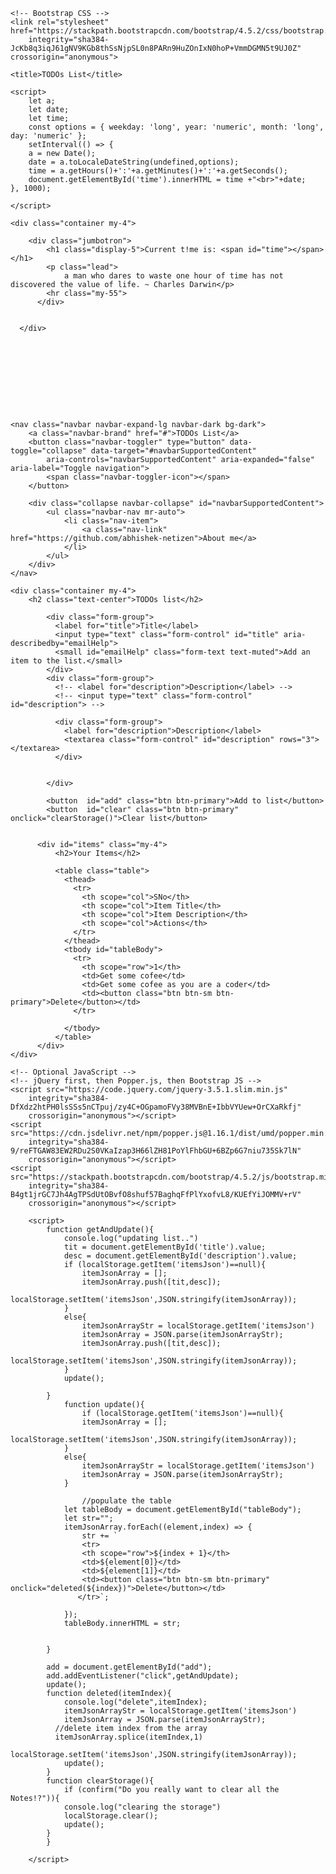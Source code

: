 <!doctype html>
<html lang="en">

<head>
    <!-- Required meta tags -->
    <meta charset="utf-8">
    <meta name="viewport" content="width=device-width, initial-scale=1, shrink-to-fit=no">

    <!-- Bootstrap CSS -->
    <link rel="stylesheet" href="https://stackpath.bootstrapcdn.com/bootstrap/4.5.2/css/bootstrap.min.css"
        integrity="sha384-JcKb8q3iqJ61gNV9KGb8thSsNjpSL0n8PARn9HuZOnIxN0hoP+VmmDGMN5t9UJ0Z" crossorigin="anonymous">

    <title>TODOs List</title>

    <script>
        let a;
        let date;
        let time;
        const options = { weekday: 'long', year: 'numeric', month: 'long', day: 'numeric' };
        setInterval(() => {
        a = new Date();
        date = a.toLocaleDateString(undefined,options);
        time = a.getHours()+':'+a.getMinutes()+':'+a.getSeconds();
        document.getElementById('time').innerHTML = time +"<br>"+date;
    }, 1000);

    </script>


</head>

<body>

    <div class="container my-4">

        <div class="jumbotron">
            <h1 class="display-5">Current t!me is: <span id="time"></span></h1>
            <p class="lead">
                a man who dares to waste one hour of time has not discovered the value of life. ~ Charles Darwin</p>
            <hr class="my-55">
          </div>


      </div>










    <nav class="navbar navbar-expand-lg navbar-dark bg-dark">
        <a class="navbar-brand" href="#">TODOs List</a>
        <button class="navbar-toggler" type="button" data-toggle="collapse" data-target="#navbarSupportedContent"
            aria-controls="navbarSupportedContent" aria-expanded="false" aria-label="Toggle navigation">
            <span class="navbar-toggler-icon"></span>
        </button>

        <div class="collapse navbar-collapse" id="navbarSupportedContent">
            <ul class="navbar-nav mr-auto">
                <li class="nav-item">
                    <a class="nav-link"  href="https://github.com/abhishek-netizen">About me</a>
                </li>
            </ul>
        </div>
    </nav>

    <div class="container my-4">
        <h2 class="text-center">TODOs list</h2>

            <div class="form-group">
              <label for="title">Title</label>
              <input type="text" class="form-control" id="title" aria-describedby="emailHelp">
              <small id="emailHelp" class="form-text text-muted">Add an item to the list.</small>
            </div>
            <div class="form-group">
              <!-- <label for="description">Description</label> -->
              <!-- <input type="text" class="form-control" id="description"> -->

              <div class="form-group">
                <label for="description">Description</label>
                <textarea class="form-control" id="description" rows="3"></textarea>
              </div>


            </div>
         
            <button  id="add" class="btn btn-primary">Add to list</button>
            <button  id="clear" class="btn btn-primary" onclick="clearStorage()">Clear list</button>


          <div id="items" class="my-4">
              <h2>Your Items</h2>

              <table class="table">
                <thead>
                  <tr>
                    <th scope="col">SNo</th>
                    <th scope="col">Item Title</th>
                    <th scope="col">Item Description</th>
                    <th scope="col">Actions</th>
                  </tr>
                </thead>
                <tbody id="tableBody">
                  <tr>
                    <th scope="row">1</th>
                    <td>Get some cofee</td>
                    <td>Get some cofee as you are a coder</td>
                    <td><button class="btn btn-sm btn-primary">Delete</button></td>
                  </tr>
            
                </tbody>
              </table>
          </div>
    </div>

    <!-- Optional JavaScript -->
    <!-- jQuery first, then Popper.js, then Bootstrap JS -->
    <script src="https://code.jquery.com/jquery-3.5.1.slim.min.js"
        integrity="sha384-DfXdz2htPH0lsSSs5nCTpuj/zy4C+OGpamoFVy38MVBnE+IbbVYUew+OrCXaRkfj"
        crossorigin="anonymous"></script>
    <script src="https://cdn.jsdelivr.net/npm/popper.js@1.16.1/dist/umd/popper.min.js"
        integrity="sha384-9/reFTGAW83EW2RDu2S0VKaIzap3H66lZH81PoYlFhbGU+6BZp6G7niu735Sk7lN"
        crossorigin="anonymous"></script>
    <script src="https://stackpath.bootstrapcdn.com/bootstrap/4.5.2/js/bootstrap.min.js"
        integrity="sha384-B4gt1jrGC7Jh4AgTPSdUtOBvfO8shuf57BaghqFfPlYxofvL8/KUEfYiJOMMV+rV"
        crossorigin="anonymous"></script>

        <script>
            function getAndUpdate(){
                console.log("updating list..")
                tit = document.getElementById('title').value;
                desc = document.getElementById('description').value;
                if (localStorage.getItem('itemsJson')==null){
                    itemJsonArray = [];
                    itemJsonArray.push([tit,desc]);
                    localStorage.setItem('itemsJson',JSON.stringify(itemJsonArray));
                }
                else{
                    itemJsonArrayStr = localStorage.getItem('itemsJson')
                    itemJsonArray = JSON.parse(itemJsonArrayStr);
                    itemJsonArray.push([tit,desc]);
                    localStorage.setItem('itemsJson',JSON.stringify(itemJsonArray));
                }
                update();

            }
                function update(){
                    if (localStorage.getItem('itemsJson')==null){
                    itemJsonArray = [];
                    localStorage.setItem('itemsJson',JSON.stringify(itemJsonArray));
                }
                else{
                    itemJsonArrayStr = localStorage.getItem('itemsJson')
                    itemJsonArray = JSON.parse(itemJsonArrayStr);
                }

                    //populate the table
                let tableBody = document.getElementById("tableBody");
                let str="";
                itemJsonArray.forEach((element,index) => {
                    str += `
                    <tr>
                    <th scope="row">${index + 1}</th>
                    <td>${element[0]}</td>
                    <td>${element[1]}</td>
                    <td><button class="btn btn-sm btn-primary" onclick="deleted(${index})">Delete</button></td>
                   </tr>`;
    
                });
                tableBody.innerHTML = str;


            }

            add = document.getElementById("add");
            add.addEventListener("click",getAndUpdate);
            update();
            function deleted(itemIndex){
                console.log("delete",itemIndex);
                itemJsonArrayStr = localStorage.getItem('itemsJson')
                itemJsonArray = JSON.parse(itemJsonArrayStr);
              //delete item index from the array
              itemJsonArray.splice(itemIndex,1)
                localStorage.setItem('itemsJson',JSON.stringify(itemJsonArray));
                update();
            }
            function clearStorage(){
                if (confirm("Do you really want to clear all the Notes!?")){
                console.log("clearing the storage")
                localStorage.clear();
                update();
            }
            }

        </script>

</body>

</html>
